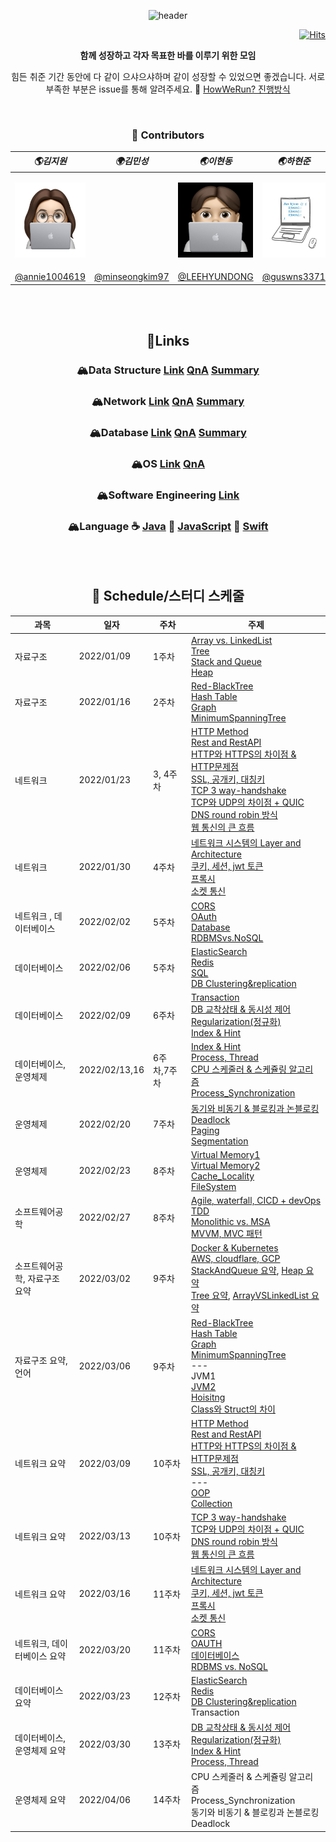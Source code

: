 
<div align=center>
  
![header](https://capsule-render.vercel.app/api?type=Cylinder&color=gradient&section=header&text=✨CS-studi/CS-study✨&fontSize=45&animation=fadeIn)

<div align=right>

[![Hits](https://hits.seeyoufarm.com/api/count/incr/badge.svg?url=https%3A%2F%2Fgithub.com%2FCS-studi%2FCS-study&count_bg=%2379C83D&title_bg=%23555555&icon=&icon_color=%23E7E7E7&title=hits&edge_flat=false)](https://hits.seeyoufarm.com)

</div>


__함께 성장하고 각자 목표한 바를 이루기 위한 모임__

힘든 취준 기간 동안에 다 같이 으샤으샤하며 같이 성장할 수 있었으면 좋겠습니다. 서로 부족한 부분은 issue를 통해 알려주세요. 🙂
[HowWeRun? 진행방식](info/README.md)

<br>

### 💫 Contributors


| **_🌎김지원_**                                                                              | **_🌍김민성_**                                     | **_🌏이현동_**                                                                              | **_🌏하현준_**                                                                             |
| ------------------------------------------------------------------------------------------- | -------------------------------------------------- | ------------------------------------------------------------------------------------------- | ------------------------------------------------------------------------------------------ |
| <p align="center"><img src="img/imoz.png" height="120" width="120" align-item="center"></p> |                                                    | <p align="center"><img src="img/lhd.jpeg" height="120" width="120" align-item="center"></p> | <p align="center"><img src="img/hhj.jpg" height="120" width="120" align-item="center"></p> |
| [@annie1004619](https://github.com/annie1004619)                                            | [@minseongkim97](https://github.com/minseongkim97) | [@LEEHYUNDONG](https://github.com/LEEHYUNDONG)                                              | [@guswns3371](https://github.com/guswns3371)                                               |

<br><br>

## 🔗Links
### 🏔Data Structure [Link](CS/DataStructure) [QnA](QnA/datastructure.md) [Summary](CS/Summary/DataStructure)

### 🏔Network [Link](CS/Network) [QnA](QnA/network.md) [Summary](CS/Summary/Network)

### 🏔Database [Link](CS/Database) [QnA](QnA/database.md) [Summary](CS/Summary/Database)

### 🏔OS [Link](CS/OS) [QnA](QnA/os.md)

### 🏔Software Engineering [Link](CS/SoftwareEngineering)

### 🏔Language ☕️ [Java](Language/java/) 📰 [JavaScript](Language/javascript/) 🍎 [Swift](Language/ios/)

<br><br>

## 👊 Schedule/스터디 스케줄

| **과목** | **일자** | **주차** | **주제**|
| ------------- | ---------- | -------- | ---------------------------------------------------------------------------------------------------------------------------------------| 
| 자료구조      | 2022/01/09 | 1주차    | [Array vs. LinkedList](CS/DataStructure/ArrayVSLinkedList.md)<br>[Tree](CS/DataStructure/Tree.md)<br> [Stack and Queue](CS/DataStructure/StackAndQueue.md)<br> [Heap](CS/DataStructure/Heap.md) |
|자료구조 | 2022/01/16 | 2주차 | [Red-BlackTree](CS/DataStructure/Red-BlackTree.md)<br>[Hash Table](CS/DataStructure/HashTable.md)<br>[Graph](CS/DataStructure/Graph.md)<br>[MinimumSpanningTree](CS/DataStructure/MinimumSpanningTree.md) |
| 네트워크      | 2022/01/23 | 3, 4주차   | [HTTP Method](CS/Network/HTTPMethod.md) <br>[Rest and RestAPI](CS/Network/REST.md)<br>[HTTP와 HTTPS의 차이점 & HTTP문제점](CS/Network/HttpHttps.md) <br>[SSL, 공개키, 대칭키](CS/Network/SSL.md) <br> [TCP 3 way-handshake](CS/Network/TCP_3way_handshake.md)<br>[TCP와 UDP의 차이점 + QUIC](CS/Network/TCP_UDP_QUIC.md)<br>[DNS round robin 방식](https://github.com/CS-studi/CS-study/blob/master/CS/Network/DNSRoundRobin.md)<br>[웹 통신의 큰 흐름](https://github.com/CS-studi/CS-study/blob/master/CS/Network/%EC%9B%B9%ED%86%B5%EC%8B%A0%EC%9D%98%ED%81%B0%ED%9D%90%EB%A6%84.md)|
| 네트워크      | 2022/01/30 | 4주차   |[네트워크 시스템의 Layer and Architecture](CS/Network/Network_Layer_Architecture%20.md)<br>[쿠키, 세션, jwt 토큰](https://github.com/CS-studi/CS-study/blob/master/CS/Network/CookieSessionJWT.md)<br>[프록시](CS/Network/Proxy.md)<br>[소켓 통신](CS/Network/socket.md)|
| 네트워크 , 데이터베이스     | 2022/02/02 | 5주차   |[CORS](CS/Network/CORS.md)<br>[OAuth](CS/Network/oauth.md)<br>[Database](CS/Database/Database.md)<br>[RDBMSvs.NoSQL](CS/Database/RDBMSvsNOSQL.md)|
| 데이터베이스     | 2022/02/06 | 5주차   |[ElasticSearch](CS/Database/ElasticSearch.md)<br>[Redis](CS/Database/Redis.md)<br>[SQL](CS/Database/SQL.md)<br>[DB Clustering&replication](CS/Database/ClusteringReplicationShardingPartitioning.md)|
|데이터베이스|2022/02/09|6주차|[Transaction](CS/Database/Transaction.md)<br>[DB 교착상태 & 동시성 제어](CS/Database/DB_DeadLock_ConcurrencyControl.md)<br>[Regularization(정규화)](CS/Database/Regularization.md)<br>[Index & Hint](CS/Database/Index.md)|
| 데이터베이스, 운영체제     | 2022/02/13,16 | 6주차,7주차   |[Index & Hint](CS/Database/Index.md)<br>[Process, Thread](CS/OS/ProcessThread.md)<br>[CPU 스케줄러 & 스케쥴링 알고리즘](CS/OS/CPU_Scheduler_Algorithm.md)<br>[Process_Synchronization](CS/OS/processSynchronization.md)|
| 운영체제     | 2022/02/20 | 7주차   |[동기와 비동기 & 블로킹과 논블로킹](CS/OS/SyncAsyncBlockNonblock.md)<br>[Deadlock](CS/OS/deadlock.md)<br>[Paging](CS/OS/Memory_Management_Paging.md)<br>[Segmentation](CS/OS/Meomory_Management-Segmentation.md)|
| 운영체제     | 2022/02/23 | 8주차   |[Virtual Memory1](CS/OS/Virtual_Memory1.md)<br>[Virtual Memory2](CS/OS/VirtualMemory2.md)<br>[Cache_Locality](CS/OS/Cache.md)<br>[FileSystem](CS/OS/fileSystem.md)|
| 소프트웨어공학     | 2022/02/27 | 8주차   |[Agile, waterfall, CICD + devOps](CS/SoftwareEngineering/Agile_Waterfall_CICD_Devops.md)<br>[TDD](CS/SoftwareEngineering/TDD.md)<br>[Monolithic vs. MSA](CS/SoftwareEngineering/MicroserviceArchitecture.md)<br>[MVVM, MVC 패턴](CS/SoftwareEngineering/MVC_MVVM.md)|
|소프트웨어공학, 자료구조 요약|2022/03/02|9주차|[Docker & Kubernetes](CS/SoftwareEngineering/dockerKubernetes.md)<br/>[AWS, cloudflare, GCP](CS/SoftwareEngineering/AWS_GCP_Cloudflare.md)<br/>[StackAndQueue 요약](CS/Summary/DataStructure/StackAndQueue.md), [Heap 요약](CS/Summary/DataStructure/Heap.md)<br/>[Tree 요약](CS/Summary/DataStructure/Tree.md), [ArrayVSLinkedList 요약](CS/Summary/DataStructure/ArrayVSLinkedList.md)|
|자료구조 요약, 언어|2022/03/06|9주차|[Red-BlackTree](CS/Summary/DataStructure/Red_Black_Tree.md)<br/>[Hash Table](CS/Summary/DataStructure/HashTable.md)<br/>[Graph](CS/Summary/DataStructure/Graph.md)<br/> [MinimumSpanningTree](CS/Summary/DataStructure/MST.md)<br/> --- <br/>JVM1<br>[JVM2](Language/java/JVM2.md)<br>[Hoisitng](Language/javascript/Hoisting.md)<br>[Class와 Struct의 차이](Language/ios/class_struct.md)|
|네트워크 요약|2022/03/09|10주차|	[HTTP Method](CS/Summary/Network/HTTPMethod.md) <br/> [Rest and RestAPI](CS/Summary/Network/RESTAPI.md)<br/> [HTTP와 HTTPS의 차이점 & HTTP문제점](CS/Summary/Network/HttpHttps.md)<br/> [SSL, 공개키, 대칭키](CS/Summary/Network/SSL.md)<br/> --- <br/>[OOP](Language/java/OOP.md)<br/>[Collection](Language/java/Collection.md)|
|네트워크 요약|2022/03/13|10주차| [TCP 3 way-handshake](CS/Summary/Network/Tcp3wayHandshake.md)<br/>[TCP와 UDP의 차이점 + QUIC](CS/Summary/Network/TCP_UDP_QUIC.md)<br/>[DNS round robin 방식](CS/Summary/Network/DNSRoundRobin.md)<br/>[웹 통신의 큰 흐름](CS/Summary/Network/%EC%9B%B9%ED%86%B5%EC%8B%A0%EC%9D%98%ED%81%B0%ED%9D%90%EB%A6%84.md)<br/>|
|네트워크 요약|2022/03/16|11주차|[네트워크 시스템의 Layer and Architecture](CS/Summary/Network/LayeredArchitecture.md) <br/>[쿠키, 세션, jwt 토큰](CS/Summary/Network/cookie_session_jwt.md) <br/>[프록시](CS/Summary/Network/proxy.md) <br/>[소켓 통신](CS/Summary/Network/soket.md)<br/>|
|네트워크, 데이터베이스 요약|2022/03/20|11주차|[CORS](CS/Summary/Network/CORS.md)<br>[OAUTH](CS/Summary/Network/Oauth.md)<br>[데이터베이스](CS/Summary/Database/Database.md)<br>[RDBMS vs. NoSQL](CS/Summary/Database/RDBMSNoSQL.md)|
|데이터베이스 요약|2022/03/23|12주차|[ElasticSearch](CS/Summary/Database/elasticSearch.md)<br/>[Redis](CS/Summary/Database/Redis.md)<br/>[DB Clustering&replication](CS/Summary/Database/DB%20클러스터링%2C%20리플리케이션.md)<br/>Transaction|
|데이터베이스, 운영체제 요약|2022/03/30|13주차|[DB 교착상태 & 동시성 제어](CS/Summary/Database/DB%20%EB%8F%99%EC%8B%9C%EC%84%B1%EC%A0%9C%EC%96%B4%2C%20%EA%B5%90%EC%B0%A9%EC%83%81%ED%83%9C.md)<br/>[Regularization(정규화)](CS/Summary/Database/정규화.md)<br/>[Index & Hint](CS/Summary/Database/Index%26Hint.md)<br/>[Process, Thread](CS/Summary/OS/processThread.md)|
|운영체제 요약|2022/04/06|14주차|CPU 스케줄러 & 스케쥴링 알고리즘<br/>Process_Synchronization<br/>동기와 비동기 & 블로킹과 논블로킹<br/>Deadlock|
</div>
